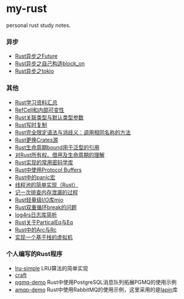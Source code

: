 # my-rust
personal rust study notes.

### 异步
- [Rust异步之Future](./async/Rust异步之Future.md)
- [Rust异步之自己构造block_on](../Rust异步之自己构造block_on.md)
- [Rust异步之tokio](./async/Rust异步之tokio.md)

### 其他
- [Rust学习资料汇总](./Rust/Rust学习资料汇总.md)
- [RefCell和内部可变性](./Rust/RefCell和内部可变性.md)
- [Rust关联类型与默认类型参数](./Rust/Rust关联类型与默认类型参数.md)
- [Rust写时复制](./Rust/Rust写时复制.md)
- [Rust完全限定语法与消歧义：调用相同名称的方法](./Rust/Rust完全限定语法与消歧义：调用相同名称的方法.md)
- [Rust更换Crates源](./Rust/Rust更换Crates源)
- [Rust生命周期bound用于泛型的引用](./Rust/Rust生命周期bound用于泛型的引用.md)
- [对Rust所有权、借用及生命周期的理解](./Rust/对Rust所有权、借用及生命周期的理解.md)
- [Rust实现的常用密码学库](./Rust/Rust实现的常用密码学库)       
- [Rust中使用Protocol Buffers](./Rust/Rust中使用ProtocolBuffers.md)   
- [Rust中的panic宏](./Rust/Rust中的panic宏.md)      
- [线程池的简单实现（Rust）](./Rust/线程池的简单实现（Rust）.md)        
- [记一次排查内存泄漏的过程](./Rust/记一次排查内存泄漏的过程.md)  
- [Rust轻量级I/O库mio](./Rust/Rust轻量级IO库mio.md)     
- [Rust双重循环break的问题](./Rust双重循环break的问题.md)   
- [log4rs日志库简析](./Rust/log4rs日志库简析.md)
- [Rust关于ParticalEq与Eq](./Rust/cmp/particaleq/README.md)
- [Rust中的Arc与Rc](./Rust/Rust中的Arc与Rc.md)
- [实现一个基于栈的虚拟机](./Rust/vm/%E8%99%9A%E6%8B%9F%E6%9C%BA.md)

### 个人编写的Rust程序

- [lru-simple](https://github.com/chirpyli/data-structure/tree/master/lru/lru-simple)   LRU算法的简单实现
- [craft](./craft/)
- [pgmq-demo](./pgmq-demo/)     Rust中使用PostgreSQL消息队列拓展PGMQ的使用示例
- [amqp-demo](./amqp-demo/)    Rust中使用RabbitMQ的使用示例，这里采用的是[lapin](https://docs.rs/lapin/latest/lapin/index.html)库